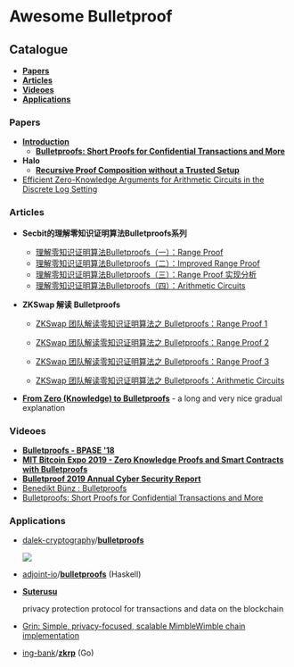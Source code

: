 # Awesome Bulletproof

## Catalogue

- [**Papers**](#Papers)
- [**Articles**](#Articles)
- [**Videoes**](#Videoes)
- [**Applications**](#Applications)

### Papers

- [**Introduction**](https://crypto.stanford.edu/bulletproofs/)
  - [**Bulletproofs: Short Proofs for Confidential Transactions and More**](https://eprint.iacr.org/2017/1066.pdf)
- **Halo**
  - [**Recursive Proof Composition without a Trusted Setup**](https://eprint.iacr.org/2019/1021.pdf)
- [Efficient Zero-Knowledge Arguments for Arithmetic Circuits in the Discrete Log Setting](https://eprint.iacr.org/2016/263.pdf)

### Articles

- **Secbit的理解零知识证明算法Bulletproofs系列**
  - [理解零知识证明算法Bulletproofs（一）：Range Proof](https://mp.weixin.qq.com/s?__biz=MzUxNTgyNDk5NQ==&mid=2247484511&idx=1&sn=19bf2bae846cd1f7e0f24237d0596dd9&chksm=f9b18853cec60145cfc26f296d1f745a1ffb0b7b9bbd465215a4b795d4d76b1a77048b8ee678&scene=21#wechat_redirect)
  - [理解零知识证明算法Bulletproofs（二）：Improved Range Proof](https://mp.weixin.qq.com/s?__biz=MzUxNTgyNDk5NQ==&mid=2247484707&idx=1&sn=5ff34b86d4144235950b8509b43e8d9b&chksm=f9b1892fcec600393d60e8447a76fe354c5e718cbca00440163fe820d15f57e764f244b7604d&scene=21#wechat_redirect)
  - [理解零知识证明算法Bulletproofs（三）：Range Proof 实现分析](https://mp.weixin.qq.com/s?__biz=MzUxNTgyNDk5NQ==&mid=2247484795&idx=2&sn=fd8458a0c682c9d0d7d00033f5aabc78&chksm=f9b18977cec60061d89ab48ba6134e6ef26f3787c1d0ddb4749966d2522f516915574d9adeea&scene=21#wechat_redirect)
  - [理解零知识证明算法Bulletproofs（四）：Arithmetic Circuits](https://mp.weixin.qq.com/s?__biz=MzUxNTgyNDk5NQ==&mid=2247484803&idx=1&sn=4cfc35b72962cb91f9fc22cc60260ea8&chksm=f9b1898fcec60099b477914095918c85a261be80593ae7b185f000fff20086e59a822cc685a7&scene=21#wechat_redirect)

- **ZKSwap 解读 Bulletproofs**

  - [ZKSwap 团队解读零知识证明算法之 Bulletproofs：Range Proof 1](https://www.chainnews.com/articles/906346355088.htm)

  - [ZKSwap 团队解读零知识证明算法之 Bulletproofs：Range Proof 2](https://www.chainnews.com/articles/930258000410.htm)

  - [ZKSwap 团队解读零知识证明算法之 Bulletproofs：Range Proof 3](https://www.chainnews.com/articles/522023372101.htm)

  - [ZKSwap 团队解读零知识证明算法之 Bulletproofs：Arithmetic Circuits](https://www.chainnews.com/articles/574860473072.htm)
- [**From Zero (Knowledge) to Bulletproofs**](https://github.com/Whisker17/zkpThings/blob/dev/src/Books/from0k2bp.pdf) - a long and very nice gradual explanation

### Videoes

- [**Bulletproofs - BPASE '18**](https://www.youtube.com/watch?v=gZjDKgR4dw8&feature=youtu.be&ab_channel=CyberInitiative)
- [**MIT Bitcoin Expo 2019 - Zero Knowledge Proofs and Smart Contracts with Bulletproofs**](https://www.youtube.com/watch?v=ZP1tTXWfxZI&ab_channel=MITBitcoinClub)
- [**Bulletproof 2019 Annual Cyber Security Report**](https://www.youtube.com/watch?v=qMtSak3FaaY&ab_channel=BulletproofSecurity)
- [Benedikt Bünz : Bulletproofs](https://www.youtube.com/watch?v=gMI8dkwGGcw&ab_channel=SFBitcoinDevelopers)
- [Bulletproofs: Short Proofs for Confidential Transactions and More](https://www.youtube.com/watch?v=sgruTaH_w1s&ab_channel=stanfordonline)

### Applications

- [dalek-cryptography](https://github.com/dalek-cryptography)/**[bulletproofs](https://github.com/dalek-cryptography/bulletproofs)**

  ![](C:\src\github.com\Whisker17\zkpThings\Notes\ZKSNARK\pic\68747470733a2f2f646f632e64616c656b2e72732f6173736574732f62756c6c657470726f6f66732d72616e676570726f6f662e706e67.png)

- [adjoint-io](https://github.com/adjoint-io)/**[bulletproofs](https://github.com/adjoint-io/bulletproofs)** (Haskell)

- [**Suterusu**](https://www.suterusu.io/)

  privacy protection protocol for transactions and data on the blockchain

- [Grin: Simple, privacy-focused, scalable MimbleWimble chain implementation](https://grin.mw/) 

- [ing-bank](https://github.com/ing-bank)/**[zkrp](https://github.com/ing-bank/zkrp)** (Go)